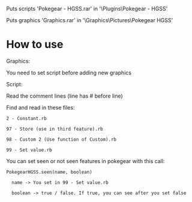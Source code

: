 Puts scripts 'Pokegear - HGSS.rar' in '\Plugins\Pokegear - HGSS'

Puts graphics 'Graphics.rar' in '\Graphics\Pictures\Pokegear HGSS'



# How to use 



Graphics:

  You need to set script before adding new graphics



Script:

  Read the comment lines (line has # before line)

  Find and read in these files:

	2 - Constant.rb

	97 - Store (use in third feature).rb

	98 - Custom 2 (Use function of Custom).rb

	99 - Set value.rb

  You can set seen or not seen features in pokegear with this call: 

	PokegearHGSS.seen(name, boolean)

	  name -> You set in 99 - Set value.rb

	  boolean -> true / false. If true, you can see after you set false